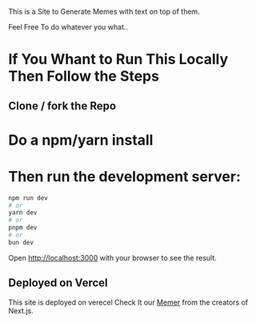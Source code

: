 This is a  Site to Generate Memes with text on top of them.

Feel Free To do whatever you what..


# If You Whant to Run This Locally Then Follow the Steps
## Clone / fork the Repo 

# Do a npm/yarn install 

# Then run the development server:

```bash
npm run dev
# or
yarn dev
# or
pnpm dev
# or
bun dev
```

Open [http://localhost:3000](http://localhost:3000) with your browser to see the result.


## Deployed on Vercel

This site is deployed on verecel Check It our [Memer](memer-chi.vercel.app) from the creators of Next.js.

